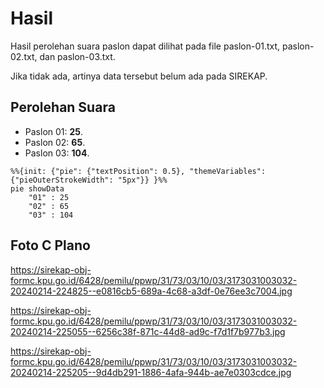 # Hasil

Hasil perolehan suara paslon dapat dilihat pada file paslon-01.txt, paslon-02.txt, dan paslon-03.txt.

Jika tidak ada, artinya data tersebut belum ada pada SIREKAP.

## Perolehan Suara

 * Paslon 01: **25**.
 * Paslon 02: **65**.
 * Paslon 03: **104**.

```mermaid
%%{init: {"pie": {"textPosition": 0.5}, "themeVariables": {"pieOuterStrokeWidth": "5px"}} }%%
pie showData
    "01" : 25
    "02" : 65
    "03" : 104
```
## Foto C Plano

https://sirekap-obj-formc.kpu.go.id/6428/pemilu/ppwp/31/73/03/10/03/3173031003032-20240214-224825--e0816cb5-689a-4c68-a3df-0e76ee3c7004.jpg

https://sirekap-obj-formc.kpu.go.id/6428/pemilu/ppwp/31/73/03/10/03/3173031003032-20240214-225055--6256c38f-871c-44d8-ad9c-f7d1f7b977b3.jpg

https://sirekap-obj-formc.kpu.go.id/6428/pemilu/ppwp/31/73/03/10/03/3173031003032-20240214-225205--9d4db291-1886-4afa-944b-ae7e0303cdce.jpg
